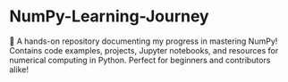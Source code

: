 # NumPy-Learning-Journey
🚀 A hands-on repository documenting my progress in mastering NumPy! Contains code examples, projects, Jupyter notebooks, and resources for numerical computing in Python. Perfect for beginners and contributors alike!
